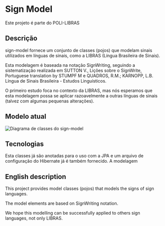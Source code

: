 Sign Model
==================

Este projeto é parte do POLI-LIBRAS

Descrição
---------

sign-model fornece um conjunto de classes (pojos) que modelam sinais utilizados em línguas de sinais, como a LIBRAS (Língua Brasileira de Sinais).

Esta modelagem é baseada na notação SignWriting, seguindo a sistematização realizada em SUTTON V., Lições sobre o SignWrite, Portuguese translation by STUMPF M e QUADROS, R.M.; KARNOPP, L.B. Língua de Sinais Brasileira - Estudos Linguísticos.

O primeiro estudo foca no contexto da LIBRAS, mas nós esperamos que esta modelagem possa se aplicar razoavelmente a outras línguas de sinais (talvez com algumas pequenas alterações).

Modelo atual
------------

![Diagrama de classes do sign-model](https://raw.github.com/poli-libras/sign-model/master/doc/modelo_atual.png)

Tecnologias
-----------

Esta classes já são anotadas para o uso com a JPA e um arquivo de configuração do Hibernate já é também fornecido.
A modelagem

English description
---------------------

This project provides model classes (pojos) that models the signs of sign languages.

The model elements are based on SignWriting notation.

We hope this modelling can be successfully applied to others sign languages, not only LIBRAS. 
